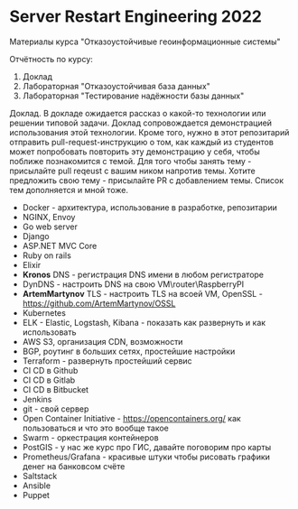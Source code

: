 # Server Restart Engineering 2022
Материалы курса "Отказоустойчивые геоинформационные системы"

Отчётность по курсу:
1. Доклад
2. Лабораторная "Отказоустойчивая база данных"
3. Лабораторная "Тестирование надёжности базы данных"


Доклад.
В докладе ожидается рассказ о какой-то технологии или решении типовой задачи. Доклад сопровождается демонстрацией использования этой технологии. Кроме того, нужно в этот репозитарий отправить pull-request-инструкцию о том, как каждый из студентов может попробовать повторить эту демонстрацию у себя, чтобы поближе познакомится с темой. Для того чтобы занять тему - присылайте pull reqeust с вашим ником напротив темы. Хотите предложить свою тему - присылайте PR с добавлением темы. Список тем дополняется и мной тоже.

* Docker - архитектура, использование в разработке, репозитарии
* NGINX, Envoy
* Go web server
* Django
* ASP.NET MVC Core
* Ruby on rails
* Elixir
* **Kronos** DNS - регистрация DNS имени в любом регистраторе
* DynDNS - настроить DNS на свою VM\router\RaspberryPI
* **ArtemMartynov** TLS - настроить TLS на всоей VM, OpenSSL - https://github.com/ArtemMartynov/OSSL
* Kubernetes
* ELK - Elastic, Logstash, Kibana - показать как развернуть и как использовать
* AWS S3, организация CDN, возможности
* BGP, роутинг в больших сетях, простейшие настройки
* Terraform - развернуть простейший сервис
* CI CD в Github
* CI CD в Gitlab
* CI CD в Bitbucket
* Jenkins
* git - свой сервер
* Open Container Initiative - https://opencontainers.org/ как пользоваться и что это вообще такое
* Swarm - оркестрация контейнеров
* PostGIS - у нас же курс про ГИС, давайте поговорим про карты
* Prometheus/Grafana - красивые штуки чтобы рисовать графики денег на банковсом счёте
* Saltstack
* Ansible
* Puppet

